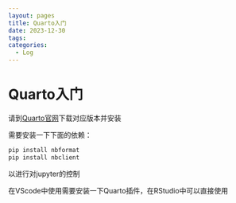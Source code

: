 ```yaml
---
layout: pages
title: Quarto入门
date: 2023-12-30
tags: 
categories: 
  - Log
---
```




# Quarto入门

请到[Quarto官网](https://quarto.org/)下载对应版本并安装

需要安装一下下面的依赖：

```bash
pip install nbformat
pip install nbclient
```

以进行对jupyter的控制



在VScode中使用需要安装一下Quarto插件，在RStudio中可以直接使用

